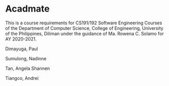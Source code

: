 # Acadmate

This is a course requirements for CS191/192 Software Engineering Courses of the Department of Computer Science, College of Engineering, University of the Philippines, Diliman under the guidance of Ma. Rowena C. Solamo for AY 2020-2021.

Dimayuga, Paul

Sumulong, Nadinne

Tan, Angela Shannen

Tiangco, Andrei
